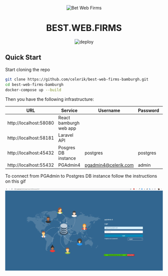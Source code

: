 <div align="center" markdown="1">

<img src="https://www.bestwebfirms.com/img/badges/best-web-firms.png" alt="Bet Web Firms" width="112">

# BEST.WEB.FIRMS

![deploy](https://github.com/celerik/best-web-firms-bamburgh/workflows/deploy/badge.svg)

</div>

## Quick Start

Start cloning the repo
```bash
git clone https://github.com/celerik/best-web-firms-bamburgh.git
cd best-web-firms-bamburgh
docker-compose up --build
```

Then you have the following infrastructure:

| URL                     | Service                | Username             | Password| Hostname | Database
| ----------------------- |------------------------| -------------------- | --------| ---------| ----------
| http://localhost:58080  | React bamburgh web app |                      |         |          |
| http://localhost:58181  | Laravel API            |                      |         |          |
| http://localhost:45432  | Posgres DB instance    | postgres             | postgres| postgres | postgres
| http://localhost:55432  | PGAdmin4               | pgadmin4@celerik.com | admin   |          |

To connect from PGAdmin to Postgres DB instance follow the instructions on this gif

<img src="/images/connect_pg_admin.gif" />
